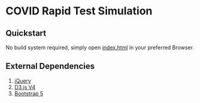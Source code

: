 # COVID Rapid Test Simulation

## Quickstart

No build system required, simply open [index.html](./index.html) in your preferred Browser.

## External Dependencies

1. [jQuery](https://jquery.com)
1. [D3.js V4](https://d3js.org)
1. [Bootstrap 5](https://getbootstrap.com)
